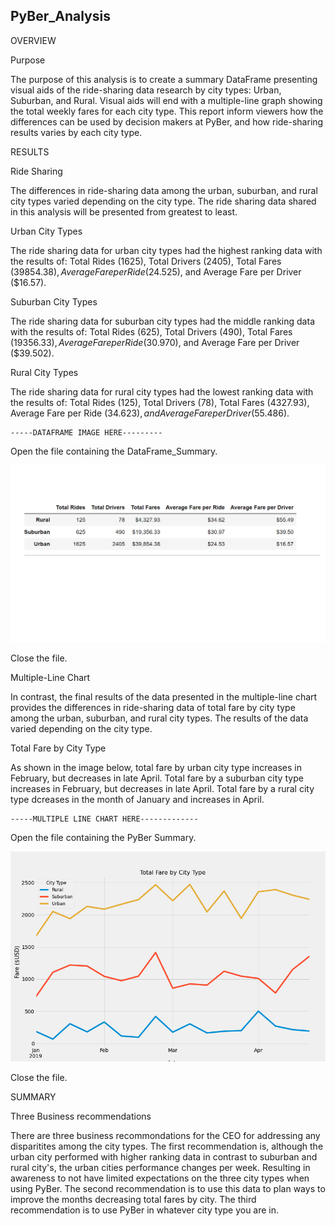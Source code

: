 ## PyBer_Analysis

OVERVIEW

Purpose

The purpose of this analysis is to create a summary DataFrame presenting visual aids of the ride-sharing data research by city types: Urban, Suburban, and Rural. Visual aids will end with a multiple-line graph showing the total weekly fares for each city type. This report inform viewers how the differences can be used by decision makers at PyBer, and how ride-sharing results varies by each city type.

RESULTS

Ride Sharing

The differences in ride-sharing data among the urban, suburban, and rural city types varied depending on the city type. The ride sharing data shared in this analysis will be presented from greatest to least.

Urban City Types

The ride sharing data for urban city types had the highest ranking data with the results of: Total Rides (1625), Total Drivers (2405), Total Fares ($39854.38), Average Fare per Ride ($24.525), and Average Fare per Driver ($16.57).

Suburban City Types

The ride sharing data for suburban city types had the middle ranking data with the results of: Total Rides (625), Total Drivers (490), Total Fares ($19356.33), Average Fare per Ride ($30.970), and Average Fare per Driver ($39.502). 

Rural City Types

The ride sharing data for rural city types had the lowest ranking data with the results of: Total Rides (125), Total Drivers (78), Total Fares (4327.93), Average Fare per Ride ($34.623), and Average Fare per Driver ($55.486). 

	-----DATAFRAME IMAGE HERE---------
	
	
Open the file containing the DataFrame_Summary.

![DataFrame_Summary](/PyBer_Analysis/analysis/DataFrame_Summary.png)

Close the file.
	

Multiple-Line Chart

In contrast, the final results of the data presented in the multiple-line chart provides the differences in ride-sharing data of total fare by city type among the urban, suburban, and rural city types. The results of the data varied depending on the city type. 

Total Fare by City Type

As shown in the image below, total fare by urban city type increases in February, but decreases in late April. Total fare by a suburban city type increases in February, but decreases in late April. Total fare by a rural city type dcreases in the month of January and increases in April.

	-----MULTIPLE LINE CHART HERE-------------

Open the file containing the PyBer Summary.

![PyBer_Summary](/PyBer_Analysis/analysis/PyBer_summary.png)

Close the file.

SUMMARY

Three Business recommendations

There are three business recommondations for the CEO for addressing any disparitites among the city types. The first recommendation is, although the urban city performed with higher ranking data in contrast to suburban and rural city's, the urban cities performance changes per week. Resulting in awareness to not have limited expectations on the three city types when using PyBer. The second recommendation is to use this data to plan ways to improve the months decreasing total fares by city. The third recommendation is to use PyBer in whatever city type you are in.
